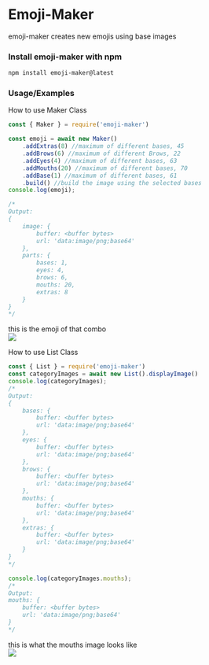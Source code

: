 # Emoji-Maker

emoji-maker creates new emojis using base images

### Install emoji-maker with npm
```bash
npm install emoji-maker@latest
```

### Usage/Examples
How to use Maker Class
```javascript
const { Maker } = require('emoji-maker')

const emoji = await new Maker()
    .addExtras(8) //maximum of different bases, 45
    .addBrows(6) //maximum of different Brows, 22
    .addEyes(4) //maximum of different bases, 63
    .addMouths(20) //maximum of different bases, 70
    .addBase(1) //maximum of different bases, 61
    .build() //build the image using the selected bases
console.log(emoji);

/*
Output:
{
    image: {
        buffer: <buffer bytes>
        url: 'data:image/png;base64'
    },
    parts: { 
        bases: 1, 
        eyes: 4, 
        brows: 6, 
        mouths: 20, 
        extras: 8 
    }
}
*/
```
this is the emoji of that combo
<br>
<img src="https://imgur.com/5cxaco1.png">

How to use List Class
```js
const { List } = require('emoji-maker')
const categoryImages = await new List().displayImage()
console.log(categoryImages); 
/*
Output:
{
    bases: {
        buffer: <buffer bytes>
        url: 'data:image/png;base64'
    },
    eyes: {
        buffer: <buffer bytes>
        url: 'data:image/png;base64'
    },
    brows: {
        buffer: <buffer bytes>
        url: 'data:image/png;base64'
    },
    mouths: {
        buffer: <buffer bytes>
        url: 'data:image/png;base64'
    },
    extras: {
        buffer: <buffer bytes>
        url: 'data:image/png;base64'
    }
}
*/

console.log(categoryImages.mouths);
/*
Output:
mouths: {
    buffer: <buffer bytes>
    url: 'data:image/png;base64'
}
*/
```
this is what the mouths image looks like
<br>
<img src="https://imgur.com/oTvBJWe.png">